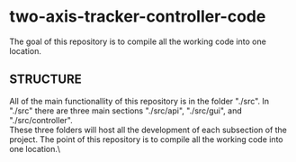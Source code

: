 # two-axis-tracker-controller-code
The goal of this repository is to compile all the working code into one location. 
## STRUCTURE
All of the main functionallity of this repository is in the folder "./src". In "./src" there are three main sections "./src/api", "./src/gui", and "./src/controller". \
These three folders will host all the development of each subsection of the project. The point of this repository is to compile all the working code into one location.\
